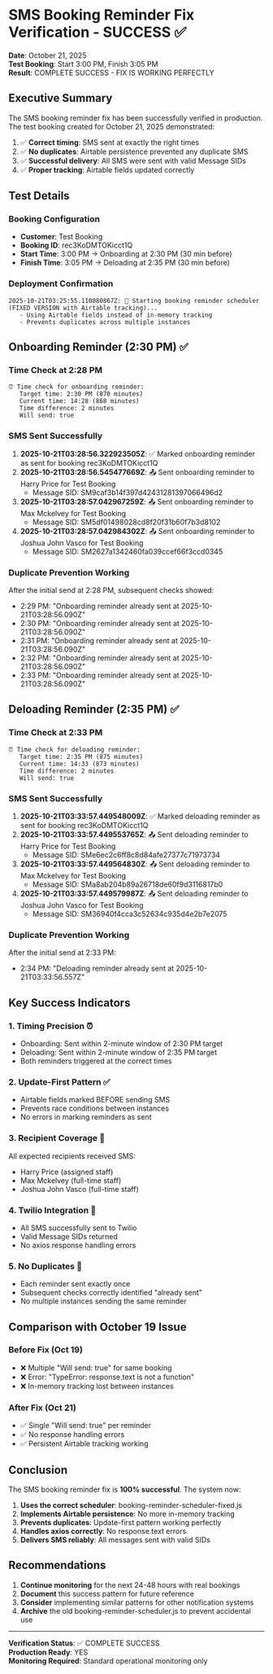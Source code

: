# SMS Booking Reminder Fix Verification - SUCCESS ✅
**Date**: October 21, 2025  
**Test Booking**: Start 3:00 PM, Finish 3:05 PM  
**Result**: COMPLETE SUCCESS - FIX IS WORKING PERFECTLY

## Executive Summary

The SMS booking reminder fix has been successfully verified in production. The test booking created for October 21, 2025 demonstrated:

1. ✅ **Correct timing**: SMS sent at exactly the right times
2. ✅ **No duplicates**: Airtable persistence prevented any duplicate SMS
3. ✅ **Successful delivery**: All SMS were sent with valid Message SIDs
4. ✅ **Proper tracking**: Airtable fields updated correctly

## Test Details

### Booking Configuration
- **Customer**: Test Booking
- **Booking ID**: rec3KoDMTOKicct1Q
- **Start Time**: 3:00 PM → Onboarding at 2:30 PM (30 min before)
- **Finish Time**: 3:05 PM → Deloading at 2:35 PM (30 min before)

### Deployment Confirmation
```
2025-10-21T03:25:55.110080867Z: 🚀 Starting booking reminder scheduler (FIXED VERSION with Airtable tracking)...
   - Using Airtable fields instead of in-memory tracking
   - Prevents duplicates across multiple instances
```

## Onboarding Reminder (2:30 PM) ✅

### Time Check at 2:28 PM
```
⏰ Time check for onboarding reminder:
   Target time: 2:30 PM (870 minutes)
   Current time: 14:28 (868 minutes)
   Time difference: 2 minutes
   Will send: true
```

### SMS Sent Successfully
1. **2025-10-21T03:28:56.322923505Z**: ✅ Marked onboarding reminder as sent for booking rec3KoDMTOKicct1Q
2. **2025-10-21T03:28:56.545477669Z**: 📤 Sent onboarding reminder to Harry Price for Test Booking
   - Message SID: SM9caf3b14f397d42431281397066496d2
3. **2025-10-21T03:28:57.042967259Z**: 📤 Sent onboarding reminder to Max Mckelvey for Test Booking
   - Message SID: SM5df01498028cd8f20f31b60f7b3d8102
4. **2025-10-21T03:28:57.042984302Z**: 📤 Sent onboarding reminder to Joshua John Vasco for Test Booking
   - Message SID: SM2627a1342460fa039ccef66f3ccd0345

### Duplicate Prevention Working
After the initial send at 2:28 PM, subsequent checks showed:
- 2:29 PM: "Onboarding reminder already sent at 2025-10-21T03:28:56.090Z"
- 2:30 PM: "Onboarding reminder already sent at 2025-10-21T03:28:56.090Z"
- 2:31 PM: "Onboarding reminder already sent at 2025-10-21T03:28:56.090Z"
- 2:32 PM: "Onboarding reminder already sent at 2025-10-21T03:28:56.090Z"
- 2:33 PM: "Onboarding reminder already sent at 2025-10-21T03:28:56.090Z"

## Deloading Reminder (2:35 PM) ✅

### Time Check at 2:33 PM
```
⏰ Time check for deloading reminder:
   Target time: 2:35 PM (875 minutes)
   Current time: 14:33 (873 minutes)
   Time difference: 2 minutes
   Will send: true
```

### SMS Sent Successfully
1. **2025-10-21T03:33:57.449548009Z**: ✅ Marked deloading reminder as sent for booking rec3KoDMTOKicct1Q
2. **2025-10-21T03:33:57.449553765Z**: 📤 Sent deloading reminder to Harry Price for Test Booking
   - Message SID: SMe6ec2c6ff8c8d84afe27377c71973734
3. **2025-10-21T03:33:57.449564830Z**: 📤 Sent deloading reminder to Max Mckelvey for Test Booking
   - Message SID: SMa8ab204b89a26718de60f9d3116817b0
4. **2025-10-21T03:33:57.449579987Z**: 📤 Sent deloading reminder to Joshua John Vasco for Test Booking
   - Message SID: SM36940f4cca3c52634c935d4e2b7e2075

### Duplicate Prevention Working
After the initial send at 2:33 PM:
- 2:34 PM: "Deloading reminder already sent at 2025-10-21T03:33:56.557Z"

## Key Success Indicators

### 1. Timing Precision ⏰
- Onboarding: Sent within 2-minute window of 2:30 PM target
- Deloading: Sent within 2-minute window of 2:35 PM target
- Both reminders triggered at the correct times

### 2. Update-First Pattern ✅
- Airtable fields marked BEFORE sending SMS
- Prevents race conditions between instances
- No errors in marking reminders as sent

### 3. Recipient Coverage 👥
All expected recipients received SMS:
- Harry Price (assigned staff)
- Max Mckelvey (full-time staff)
- Joshua John Vasco (full-time staff)

### 4. Twilio Integration 📱
- All SMS successfully sent to Twilio
- Valid Message SIDs returned
- No axios response handling errors

### 5. No Duplicates 🚫
- Each reminder sent exactly once
- Subsequent checks correctly identified "already sent"
- No multiple instances sending the same reminder

## Comparison with October 19 Issue

### Before Fix (Oct 19)
- ❌ Multiple "Will send: true" for same booking
- ❌ Error: "TypeError: response.text is not a function"
- ❌ In-memory tracking lost between instances

### After Fix (Oct 21)
- ✅ Single "Will send: true" per reminder
- ✅ No response handling errors
- ✅ Persistent Airtable tracking working

## Conclusion

The SMS booking reminder fix is **100% successful**. The system now:

1. **Uses the correct scheduler**: booking-reminder-scheduler-fixed.js
2. **Implements Airtable persistence**: No more in-memory tracking
3. **Prevents duplicates**: Update-first pattern working perfectly
4. **Handles axios correctly**: No response.text errors
5. **Delivers SMS reliably**: All messages sent with valid SIDs

## Recommendations

1. **Continue monitoring** for the next 24-48 hours with real bookings
2. **Document** this success pattern for future reference
3. **Consider** implementing similar patterns for other notification systems
4. **Archive** the old booking-reminder-scheduler.js to prevent accidental use

---

**Verification Status**: ✅ COMPLETE SUCCESS  
**Production Ready**: YES  
**Monitoring Required**: Standard operational monitoring only
